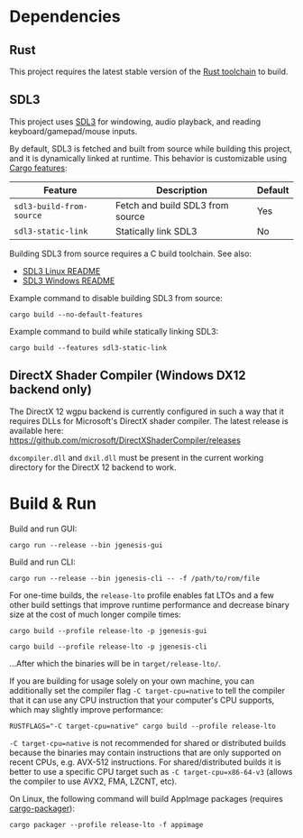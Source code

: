 # Dependencies

## Rust

This project requires the latest stable version of the [Rust toolchain](https://doc.rust-lang.org/book/ch01-01-installation.html) to build.

## SDL3

This project uses [SDL3](https://www.libsdl.org/) for windowing, audio playback, and reading keyboard/gamepad/mouse inputs.

By default, SDL3 is fetched and built from source while building this project, and it is dynamically linked at runtime.
This behavior is customizable using [Cargo features](https://doc.rust-lang.org/cargo/reference/features.html):

| Feature                  | Description                      | Default |
|--------------------------|----------------------------------|---------|
| `sdl3-build-from-source` | Fetch and build SDL3 from source | Yes     |
| `sdl3-static-link`       | Statically link SDL3             | No      |

Building SDL3 from source requires a C build toolchain. See also:
* [SDL3 Linux README](https://github.com/libsdl-org/SDL/blob/main/docs/README-linux.md)
* [SDL3 Windows README](https://github.com/libsdl-org/SDL/blob/main/docs/README-windows.md)

Example command to disable building SDL3 from source:

```shell
cargo build --no-default-features
```

Example command to build while statically linking SDL3:

```shell
cargo build --features sdl3-static-link
```

## DirectX Shader Compiler (Windows DX12 backend only)

The DirectX 12 wgpu backend is currently configured in such a way that it requires DLLs for Microsoft's DirectX shader compiler. The latest release is available here: <https://github.com/microsoft/DirectXShaderCompiler/releases>

`dxcompiler.dll` and `dxil.dll` must be present in the current working directory for the DirectX 12 backend to work.

# Build & Run

Build and run GUI:

```shell
cargo run --release --bin jgenesis-gui
```

Build and run CLI:

```shell
cargo run --release --bin jgenesis-cli -- -f /path/to/rom/file
```

For one-time builds, the `release-lto` profile enables fat LTOs and a few other build settings that improve runtime performance and decrease binary size at the cost of much longer compile times:

```shell
cargo build --profile release-lto -p jgenesis-gui
```

```shell
cargo build --profile release-lto -p jgenesis-cli
```

...After which the binaries will be in `target/release-lto/`.

If you are building for usage solely on your own machine, you can additionally set the compiler flag `-C target-cpu=native` to tell the compiler that it can use any CPU instruction that your computer's CPU supports, which may slightly improve performance:

```shell
RUSTFLAGS="-C target-cpu=native" cargo build --profile release-lto
```

`-C target-cpu=native` is not recommended for shared or distributed builds because the binaries may contain instructions that are only supported on recent CPUs, e.g. AVX-512 instructions. For shared/distributed builds it is better to use a specific CPU target such as `-C target-cpu=x86-64-v3` (allows the compiler to use AVX2, FMA, LZCNT, etc).

On Linux, the following command will build AppImage packages (requires [cargo-packager](https://github.com/crabnebula-dev/cargo-packager)):

```shell
cargo packager --profile release-lto -f appimage
```

